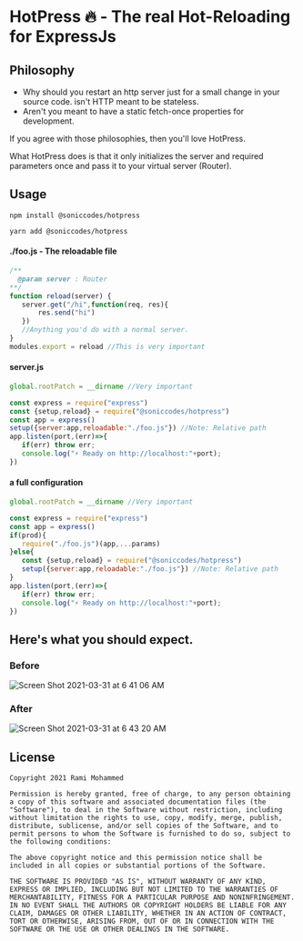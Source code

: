# HotPress 🔥 - The real Hot-Reloading for ExpressJs
## Philosophy
- Why should you restart an http server just for a small change in your source code. isn't HTTP meant to be stateless.
- Aren't you meant to have a static fetch-once properties for development.

If you agree with those philosophies, then you'll love HotPress. 

What HotPress does is that it only initializes the server and required parameters once and pass it to your virtual server (Router).

## Usage
```shell
npm install @soniccodes/hotpress
```

```shell
yarn add @soniccodes/hotpress
```


#### ./foo.js - The reloadable file
```js
/**
  @param server : Router
**/
function reload(server) {
   server.get("/hi",function(req, res){
       res.send("hi")
   })
   //Anything you'd do with a normal server.  
}
modules.export = reload //This is very important
```

#### server.js 
```js
global.rootPatch = __dirname //Very important

const express = require("express")
const {setup,reload} = require("@soniccodes/hotpress")
const app = express()
setup({server:app,reloadable:"./foo.js"}) //Note: Relative path
app.listen(port,(err)=>{
   if(err) throw err;
   console.log("⚡ Ready on http://localhost:"+port);
})
```

#### a full configuration
```js
global.rootPatch = __dirname //Very important

const express = require("express")
const app = express()
if(prod){
   require("./foo.js")(app,...params)
}else{
   const {setup,reload} = require("@soniccodes/hotpress")
   setup({server:app,reloadable:"./foo.js"}) //Note: Relative path
}
app.listen(port,(err)=>{
   if(err) throw err;
   console.log("⚡ Ready on http://localhost:"+port);
})
```



## Here's what you should expect.
### Before
![Screen Shot 2021-03-31 at 6 41 06 AM](https://user-images.githubusercontent.com/48802163/113087341-17a60e00-91ec-11eb-8d6e-4aab02c5a73c.png)

### After
![Screen Shot 2021-03-31 at 6 43 20 AM](https://user-images.githubusercontent.com/48802163/113087495-66ec3e80-91ec-11eb-9329-b5de4916a8d4.png)

## License
```
Copyright 2021 Rami Mohammed

Permission is hereby granted, free of charge, to any person obtaining a copy of this software and associated documentation files (the "Software"), to deal in the Software without restriction, including without limitation the rights to use, copy, modify, merge, publish, distribute, sublicense, and/or sell copies of the Software, and to permit persons to whom the Software is furnished to do so, subject to the following conditions:

The above copyright notice and this permission notice shall be included in all copies or substantial portions of the Software.

THE SOFTWARE IS PROVIDED "AS IS", WITHOUT WARRANTY OF ANY KIND, EXPRESS OR IMPLIED, INCLUDING BUT NOT LIMITED TO THE WARRANTIES OF MERCHANTABILITY, FITNESS FOR A PARTICULAR PURPOSE AND NONINFRINGEMENT. IN NO EVENT SHALL THE AUTHORS OR COPYRIGHT HOLDERS BE LIABLE FOR ANY CLAIM, DAMAGES OR OTHER LIABILITY, WHETHER IN AN ACTION OF CONTRACT, TORT OR OTHERWISE, ARISING FROM, OUT OF OR IN CONNECTION WITH THE SOFTWARE OR THE USE OR OTHER DEALINGS IN THE SOFTWARE.
```

